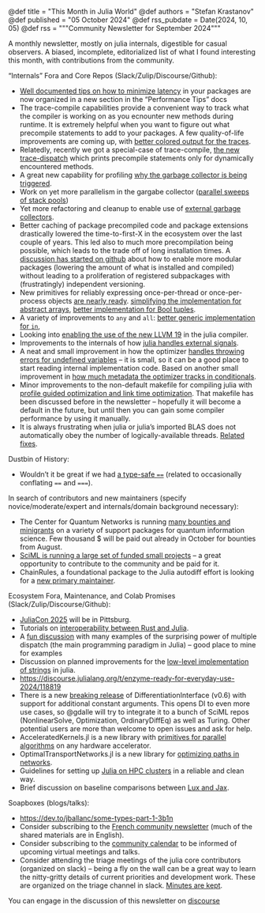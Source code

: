 @def title = "This Month in Julia World"
@def authors = "Stefan Krastanov"
@def published = "05 October 2024"
@def rss_pubdate = Date(2024, 10, 05)
@def rss = """Community Newsletter for September 2024"""

A monthly newsletter, mostly on julia internals, digestible for casual observers. A biased, incomplete, editorialized list of what I found interesting this month, with contributions from the community.

“Internals” Fora and Core Repos (Slack/Zulip/Discourse/Github):

* [Well documented tips on how to minimize latency](https://docs.julialang.org/en/v1.12-dev/manual/performance-tips/#Execution-latency,-package-loading-and-package-precompiling-time) in your packages are now organized in a new section in the “Performance Tips” docs
* The trace-compile capabilities provide a convenient way to track what the compiler is working on as you ecnounter new methods during runtime. It is extremely helpful when you want to figure out what precompile statements to add to your packages. A few quality-of-life improvements are coming up, with [better colored output for the traces](https://github.com/JuliaLang/julia/pull/55763).
* Relatedly, recently we got a special-case of trace-compile, [the new trace-dispatch](https://github.com/JuliaLang/julia/pull/55848) which prints precompile statements only for dynamically encountered methods.
* A great new capability for profiling [why the garbage collector is being triggered](https://github.com/JuliaLang/julia/pull/55826).
* Work on yet more parallelism in the gargabe collector ([parallel sweeps of stack pools](https://github.com/JuliaLang/julia/pull/55643))
* Yet more refactoring and cleanup to enable use of [external garbage collectors](https://github.com/JuliaLang/julia/pull/55608).
* Better caching of package precompiled code and package extensions drastically lowered the time-to-first-X in the ecosystem over the last couple of years. This led also to much more precompilation being possible, which leads to the trade off of long installation times. A [discussion has started on github](https://github.com/JuliaLang/julia/issues/55516) about how to enable more modular packages (lowering the amount of what is installed and compiled) without leading to a proliferation of registered subpackages with (frustratingly) independent versioning.
* New primitives for reliably expressing once-per-thread or once-per-process objects [are nearly ready](https://github.com/JuliaLang/julia/pull/55793). [simplifying the implementation for abstract arrays](https://github.com/JuliaLang/julia/pull/55671), [better implementation for Bool tuples](https://github.com/JuliaLang/julia/pull/55673).
* A variety of improvements to `any` and `all`: [better generic implementation for `in`](https://github.com/JuliaLang/julia/pull/55669),
* Looking into [enabling the use of the new LLVM 19](https://github.com/JuliaLang/julia/pull/55650) in the julia compiler.
* Improvements to the internals of how [julia handles external signals](https://github.com/JuliaLang/julia/pull/55623).
* A neat and small improvement in how the optimizer [handles throwing errors for undefined variables](https://github.com/JuliaLang/julia/pull/55600) – it is small, so it can be a good place to start reading internal implementation code. Based on another small improvement in [how much metadata the optimizer tracks in conditionals](https://github.com/JuliaLang/julia/pull/55545).
* Minor improvements to the non-default makefile for compiling julia with [profile guided optimization and link time optimization](https://github.com/JuliaLang/julia/pull/55581). That makefile has been discussed before in the newsletter – hopefully it will become a default in the future, but until then you can gain some compiler performance by using it manually.
* It is always frustrating when julia or julia’s imported BLAS does not automatically obey the number of logically-available threads. [Related fixes](https://github.com/JuliaLang/julia/pull/55574).

Dustbin of History:

* Wouldn’t it be great if we had [a type-safe `==`](https://github.com/JuliaLang/julia/issues/40717) (related to occasionally conflating `==` and `===`).

In search of contributors and new maintainers (specify novice/moderate/expert and internals/domain background necessary):

* The Center for Quantum Networks is running [many bounties and minigrants](https://github.com/QuantumSavory/.github/blob/main/BUG_BOUNTIES.md) on a variety of support packages for quantum information science. Few thousand $ will be paid out already in October for bounties from August.
* [SciML is running a large set of funded small projects](https://sciml.ai/small_grants/) – a great opportunity to contribute to the community and be paid for it.
* ChainRules, a foundational package to the Julia autodiff effort is looking for a [new primary maintainer](https://discourse.julialang.org/t/chainrules-project-looking-for-a-new-primary-maintainer/115636).

Ecosystem Fora, Maintenance, and Colab Promises (Slack/Zulip/Discourse/Github):

* [JuliaCon 2025](https://discourse.julialang.org/t/juliacon-global-2025-announcement/119656) will be in Pittsburg.
* Tutorials on [interoperability between Rust and Julia](https://discourse.julialang.org/t/ann-a-tutorial-for-jlrs/119651).
* A [fun discussion](https://discourse.julialang.org/t/the-unreasonable-efficiency-and-effectiveness-of-multiple-dispatch-your-favourite-examples/119477) with many examples of the surprising power of multiple dispatch (the main programming paradigm in Julia) – good place to mine for examples
* Discussion on planned improvements for the [low-level implementation of strings](https://discourse.julialang.org/t/redesigning-string-optimising-small-strings-and-comparison/119716) in julia.
* https://discourse.julialang.org/t/enzyme-ready-for-everyday-use-2024/118819
* There is a new [breaking release](https://github.com/gdalle/DifferentiationInterface.jl/releases/tag/DifferentiationInterface-v0.6.0) of DifferentiationInterface (v0.6) with support for additional constant arguments. This opens DI to even more use cases, so @gdalle will try to integrate it to a bunch of SciML repos (NonlinearSolve, Optimization, OrdinaryDiffEq) as well as Turing. Other potential users are more than welcome to open issues and ask for help.
* AcceleratedKernels.jl is a new library with [primitives for parallel algorithms](https://discourse.julialang.org/t/ann-acceleratedkernels-jl-cross-architecture-parallel-algorithms-for-julias-gpu-backends/119698) on any hardware accelerator.
* OptimalTransportNetworks.jl is a new library for [optimizing paths in networks](https://discourse.julialang.org/t/ann-new-optimaltransportnetworks-jl-optimal-transport-networks-in-spatial-equilibrium/119649).
* Guidelines for setting up [Julia on HPC clusters](https://discourse.julialang.org/t/juhpc-hpc-setup-for-juliaup-julia-and-some-hpc-key-packages/119556) in a reliable and clean way.
* Brief discussion on baseline comparisons between [Lux and Jax](https://discourse.julialang.org/t/lux-jl-vs-jax/119654).

Soapboxes (blogs/talks):

* https://dev.to/jballanc/some-types-part-1-3b1n
* Consider subscribing to the [French community newsletter](https://pnavaro.github.io/NouvellesJulia/) (much of the shared materials are in English).
* Consider subscribing to the [community calendar](https://julialang.org/community/#events) to be informed of upcoming virtual meetings and talks.
* Consider attending the triage meetings of the julia core contributors (organized on slack) – being a fly on the wall can be a great way to learn the nitty-gritty details of current priorities and development work. These are organized on the triage channel in slack. [Minutes are kept](https://hackmd.io/@LilithHafner/HJaw__uMp).

You can engage in the discussion of this newsletter on [discourse](https://discourse.julialang.org/c/community/news/66)